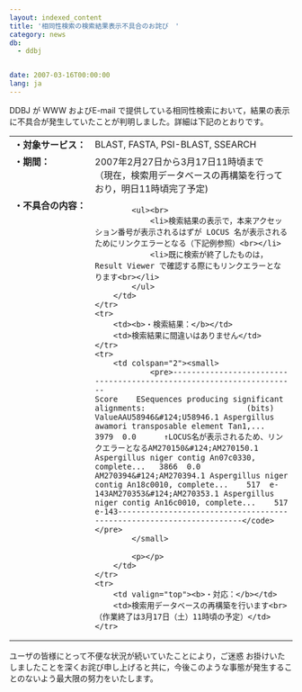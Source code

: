 ```yaml
---
layout: indexed_content
title: '相同性検索の検索結果表示不具合のお詫び　'
category: news
db:
  - ddbj


date: 2007-03-16T00:00:00
lang: ja
---
```


<html>DDBJ が WWW およびE-mail で提供している相同性検索において，結果の表示に不具合が発生していたことが判明しました。詳細は下記のとおりです。

<table border="0">
    <tr>
        <td nowrap><b>・対象サービス：</b></td>
        <td>BLAST, FASTA, PSI-BLAST, SSEARCH</td>
    </tr>
    <tr>
        <td valign="top"><b>・期間：</b></td>
        <td>2007年2月27日から3月17日11時頃まで<br>（現在，検索用データベースの再構築を行っており，明日11時頃完了予定)</td>
    </tr>
    <tr>
        <td nowrap valign="top"><b>・不具合の内容：</b></td>
        <td>

            <ul><br>
                <li>検索結果の表示で，本来アクセッション番号が表示されるはずが LOCUS 名が表示されるためにリンクエラーとなる（下記例参照）<br></li>
                <li>既に検索が終了したものは，Result Viewer で確認する際にもリンクエラーとなります<br></li>
            </ul>
        </td>
    </tr>
    <tr>
        <td><b>・検索結果：</b></td>
        <td>検索結果に間違いはありません</td>
    </tr>
    <tr>
        <td colspan="2"><small>
                <pre>---------------------------------------------------------------------                                                                 Score    ESequences producing significant alignments:                      (bits) ValueAAU58946&#124;U58946.1 Aspergillus awamori transposable element Tan1,...   3979  0.0      ↑LOCUS名が表示されるため、リンクエラーとなるAM270150&#124;AM270150.1 Aspergillus niger contig An07c0330, complete...   3866  0.0  AM270394&#124;AM270394.1 Aspergillus niger contig An18c0010, complete...    517  e-143AM270353&#124;AM270353.1 Aspergillus niger contig An16c0010, complete...    517  e-143---------------------------------------------------------------------</code></pre>
            </small>

            <p></p>
        </td>
    </tr>
    <tr>
        <td valign="top"><b>・対応：</b></td>
        <td>検索用データベースの再構築を行います<br>（作業終了は3月17日（土）11時頃の予定）</td>
    </tr>
</table>

<p>ユーザの皆様にとって不便な状況が続いていたことにより，ご迷惑 お掛けいたしましたことを深くお詫び申し上げると共に，今後このような事態が発生することのないよう最大限の努力をいたします。</p>
</html>
